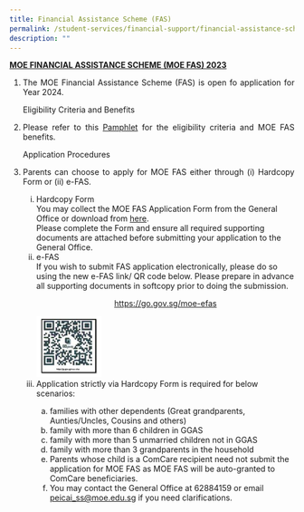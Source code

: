 ```yaml
---
title: Financial Assistance Scheme (FAS)
permalink: /student-services/financial-support/financial-assistance-scheme-fas/
description: ""
---
```

<p><span style="text-decoration: underline;"><strong>MOE FINANCIAL ASSISTANCE SCHEME (MOE FAS) 2023</strong></span></p>
<ol>
<li><p align="justify">The MOE Financial Assistance Scheme (FAS) is open fo application for Year 2024.
</p><p>Eligibility Criteria and Benefits</p>
</li><li><p align="justify">Please refer to this <a href="/files/MOE%20FAS%20pamphlet%20EL%20for%20schools.pdf" target="">Pamphlet</a> for the eligibility criteria and MOE FAS benefits.
</p><p>Application Procedures</p>
</li><li><p align="justify">Parents can choose to apply for MOE FAS either through (i) Hardcopy Form or (ii) e-FAS.
</p><ol style="list-style-type: lower-roman;">
<li>Hardcopy Form<br>You may collect the MOE FAS Application Form from the General Office or download from <a href="/files/2024 moe fas application form.pdf" target="">here</a>.<br>Please complete the Form and ensure all required supporting documents are attached before submitting your application to the General Office.
</li><li>e-FAS<br>If you wish to submit FAS application electronically, please do so using the new e-FAS link/ QR code below. Please prepare in advance all supporting documents in softcopy prior to doing the submission.
<p style="text-align: center;"><a href="https://go.gov.sg/moe-efas">https://go.gov.sg/moe-efas</a></p>
<img style="width: 25%;" src="/images/qr1.png">
</li><li>Application strictly via Hardcopy Form is required for below scenarios:</li>
<ol style="list-style-type: lower-alpha;">
<li>families with other dependents (Great grandparents, Aunties/Uncles, Cousins and others)&nbsp;
</li><li>family with more than 6 children in GGAS&nbsp;</li>
<li>family with more than 5 unmarried children not in GGAS</li>
<li>family with more than 3 grandparents in the household
</li><li>Parents whose child is a ComCare recipient need not submit the application for MOE FAS as MOE FAS will be auto-granted to ComCare beneficiaries.
</li><li>You may contact the General Office at 62884159 or email <a href="mailto:peicai_ss@moe.edu.sg">peicai_ss@moe.edu.sg</a> if you need clarifications.</li></ol></ol></li></ol>